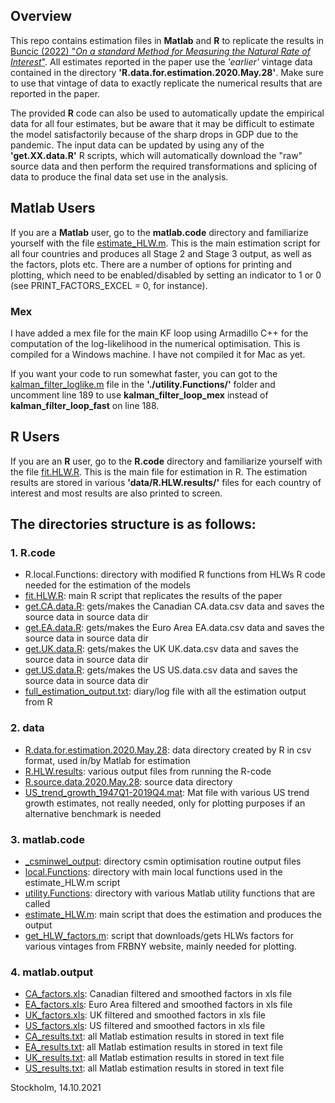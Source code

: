 ## Overview
<!-- Replication files for Buncic, D. (2021) "On a standard Method for Measuring the Natural Rate of Interest" -->

This repo contains estimation files in **Matlab** and **R** to replicate the results in [Buncic (2022) "*On a standard Method for Measuring the Natural Rate of Interest*"](https://papers.ssrn.com/sol3/papers.cfm?abstract_id=3725151). All estimates reported in the paper use the *'earlier'* vintage data contained in the directory **'R.data.for.estimation.2020.May.28'**. Make sure to use that vintage of data to exactly replicate the numerical results that are reported in the paper. 

The provided **R** code can also be used to automatically update the empirical data for all four estimates, but be aware that it may be difficult to estimate the model satisfactorily because of the sharp drops in GDP due to the pandemic. The input data can be updated by using any of the **'get.XX.data.R'** R scripts, which will automatically download the "raw" source data and then perform the required transformations and splicing of data to produce the final data set use in the analysis.

<!-- The repo also provides data files, with the latest vintage of data stored in the directory **'R.data.for.estimation.2020.Oct.5'**. The R code can be used to automatically update the empirical data, but be aware that it may not be possible to successfully estimate the model due  -->
<!-- **NOTE:** All estimates reported in the paper use the *'earlier'* vintage data contained in the directory **'R.data.for.estimation.2020.May.28'**. Make sure to use that vintage of data to exactly replicate the results that are reported. If the input data is updated by using any of the **'get.XX.data.R'** R scripts, the results will be quantitatively different.  -->

## Matlab Users
If you are a **Matlab** user, go to the **matlab.code** directory and familiarize yourself with the file [estimate_HLW.m](matlab.code/estimate_HLW.m). This is the main estimation script for all four countries and produces all Stage 2 and Stage 3 output, as well as the factors, plots etc. There are a number of options for printing and plotting, which need to be enabled/disabled by setting an indicator to 1 or 0 (see PRINT_FACTORS_EXCEL = 0, for instance).

### Mex
I have added a mex file for the main KF loop using Armadillo C++ for the computation of the log-likelihood in the numerical optimisation. This is compiled for a Windows machine. I have not compiled it for Mac as yet. 

If you want your code to run somewhat faster, you can got to the [kalman_filter_loglike.m](matlab.code/utility.Functions/kalman_filter_loglike.m) file in the **'./utility.Functions/'** folder and uncomment line 189 to use **kalman_filter_loop_mex** instead of **kalman_filter_loop_fast** on line 188.

## R Users
If you are an **R** user, go to the **R.code** directory and familiarize yourself with the file [fit.HLW.R](R.code/fit.HLW.R). This is the main file for estimation in R. The estimation results are stored in various **'data/R.HLW.results/'** files for each country of interest and most results are also printed to screen. 


## The directories structure is as follows:
### 1. R.code
* R.local.Functions: directory with modified R functions from HLWs R code needed for the estimation of the models
* [fit.HLW.R](R.code/fit.HLW.R):	main R script that replicates the results of the paper
* [get.CA.data.R](R.code/get.CA.data.R): gets/makes the Canadian CA.data.csv data and saves the source data in source data dir
* [get.EA.data.R](R.code/get.EA.data.R): gets/makes the Euro Area EA.data.csv data and saves the source data in source data dir
* [get.UK.data.R](R.code/get.UK.data.R): gets/makes the UK UK.data.csv data and saves the source data in source data dir
* [get.US.data.R](R.code/get.US.data.R): gets/makes the US US.data.csv data and saves the source data in source data dir
* [full_estimation_output.txt](R.code/full_estimation_output.txt): diary/log file with all the estimation output from R

### 2. data
* [R.data.for.estimation.2020.May.28](data/R.data.for.estimation.2020.May.28): data directory created by R in csv format, used in/by Matlab for estimation 
* [R.HLW.results](data/R.HLW.results): various output files from running the R-code
* [R.source.data.2020.May.28](data/R.source.data.2020.May.28): source data directory
* [US_trend_growth_1947Q1-2019Q4.mat](data/US_trend_growth_1947Q1-2019Q4.mat): Mat file with various US trend growth estimates, not really needed, only for plotting purposes if an alternative benchmark is needed

### 3. matlab.code
* [_csminwel_output](matlab.code/_csminwel_output): directory csmin optimisation routine output files
* [local.Functions](matlab.code/local.Functions): directory with main local functions used in the estimate_HLW.m script
* [utility.Functions](matlab.code/utility.Functions): directory with various Matlab utility functions that are called
* [estimate_HLW.m](matlab.code/estimate_HLW.m): main script that does the estimation and produces the output
* [get_HLW_factors.m](matlab.code/get_HLW_factors.m): script that downloads/gets HLWs factors for various vintages from FRBNY website, mainly needed for plotting. 

### 4. matlab.output
* [CA_factors.xls](matlab.output/CA_factors.xls): Canadian filtered and smoothed factors in xls file  
* [EA_factors.xls](matlab.output/EA_factors.xls): Euro Area filtered and smoothed factors in xls file
* [UK_factors.xls](matlab.output/UK_factors.xls): UK filtered and smoothed factors in xls file
* [US_factors.xls](matlab.output/US_factors.xls): US filtered and smoothed factors in xls file
* [CA_results.txt](matlab.output/CA_results.txt): all Matlab estimation results in stored in text file
* [EA_results.txt](matlab.output/EA_results.txt): all Matlab estimation results in stored in text file
* [UK_results.txt](matlab.output/UK_results.txt): all Matlab estimation results in stored in text file
* [US_results.txt](matlab.output/US_results.txt): all Matlab estimation results in stored in text file


Stockholm, 14.10.2021
